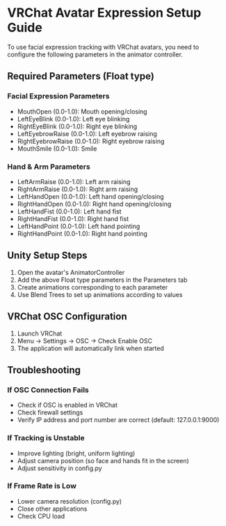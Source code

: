 # VRChat Avatar Expression Setup Guide

To use facial expression tracking with VRChat avatars, you need to configure the following parameters in the animator controller.

## Required Parameters (Float type)

### Facial Expression Parameters

- MouthOpen (0.0-1.0): Mouth opening/closing
- LeftEyeBlink (0.0-1.0): Left eye blinking
- RightEyeBlink (0.0-1.0): Right eye blinking
- LeftEyebrowRaise (0.0-1.0): Left eyebrow raising
- RightEyebrowRaise (0.0-1.0): Right eyebrow raising
- MouthSmile (0.0-1.0): Smile

### Hand & Arm Parameters

- LeftArmRaise (0.0-1.0): Left arm raising
- RightArmRaise (0.0-1.0): Right arm raising
- LeftHandOpen (0.0-1.0): Left hand opening/closing
- RightHandOpen (0.0-1.0): Right hand opening/closing
- LeftHandFist (0.0-1.0): Left hand fist
- RightHandFist (0.0-1.0): Right hand fist
- LeftHandPoint (0.0-1.0): Left hand pointing
- RightHandPoint (0.0-1.0): Right hand pointing

## Unity Setup Steps

1. Open the avatar's AnimatorController
2. Add the above Float type parameters in the Parameters tab
3. Create animations corresponding to each parameter
4. Use Blend Trees to set up animations according to values

## VRChat OSC Configuration

1. Launch VRChat
2. Menu → Settings → OSC → Check Enable OSC
3. The application will automatically link when started

## Troubleshooting

### If OSC Connection Fails

- Check if OSC is enabled in VRChat
- Check firewall settings
- Verify IP address and port number are correct (default: 127.0.0.1:9000)

### If Tracking is Unstable

- Improve lighting (bright, uniform lighting)
- Adjust camera position (so face and hands fit in the screen)
- Adjust sensitivity in config.py

### If Frame Rate is Low

- Lower camera resolution (config.py)
- Close other applications
- Check CPU load
